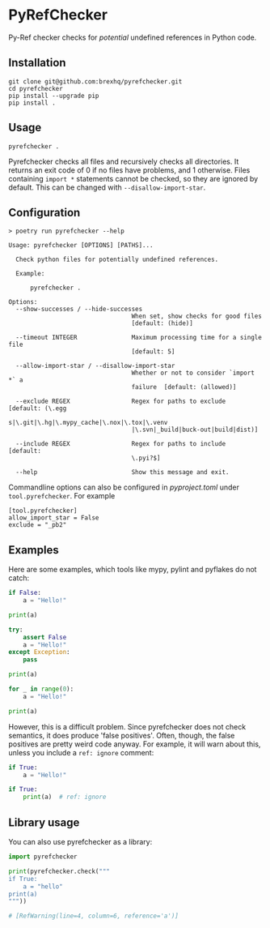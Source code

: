 # PyRefChecker

Py-Ref checker checks for _potential_ undefined references in Python code.

## Installation

```
git clone git@github.com:brexhq/pyrefchecker.git
cd pyrefchecker
pip install --upgrade pip
pip install .
```

## Usage

```
pyrefchecker .
```

Pyrefchecker checks all files and recursively checks all directories. It returns an exit code of 0 if no files have problems, and 1 otherwise.
Files containing `import *` statements cannot be checked, so they are ignored by default. This can be changed with `--disallow-import-star`.

## Configuration

```
> poetry run pyrefchecker --help

Usage: pyrefchecker [OPTIONS] [PATHS]...

  Check python files for potentially undefined references.

  Example:

      pyrefchecker .

Options:
  --show-successes / --hide-successes
                                  When set, show checks for good files
                                  [default: (hide)]

  --timeout INTEGER               Maximum processing time for a single file
                                  [default: 5]

  --allow-import-star / --disallow-import-star
                                  Whether or not to consider `import *` a
                                  failure  [default: (allowed)]

  --exclude REGEX                 Regex for paths to exclude  [default: (\.egg
                                  s|\.git|\.hg|\.mypy_cache|\.nox|\.tox|\.venv
                                  |\.svn|_build|buck-out|build|dist)]

  --include REGEX                 Regex for paths to include  [default:
                                  \.pyi?$]

  --help                          Show this message and exit.
```

Commandline options can also be configured in _pyproject.toml_ under `tool.pyrefchecker`. For example

```
[tool.pyrefchecker]
allow_import_star = False
exclude = "_pb2"
```

## Examples

Here are some examples, which tools like mypy, pylint and pyflakes do not catch:

```py
if False:
    a = "Hello!"

print(a)
```

```py
try:
    assert False
    a = "Hello!"
except Exception:
    pass

print(a)
```

```py
for _ in range(0):
    a = "Hello!"

print(a)
```

However, this is a difficult problem. Since pyrefchecker does not check semantics, it does produce 'false positives'. Often, though,
the false positives are pretty weird code anyway. For example, it will warn about this, unless you include a `ref: ignore` comment:


```py
if True:
    a = "Hello!"

if True:
    print(a)  # ref: ignore
```

## Library usage

You can also use pyrefchecker as a library:

```py
import pyrefchecker

print(pyrefchecker.check("""
if True:
    a = "hello"
print(a)
"""))

# [RefWarning(line=4, column=6, reference='a')]
```
